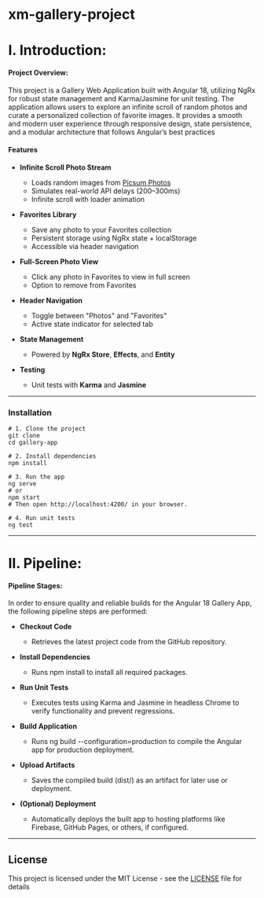 # xm-gallery-project
 

# I.  Introduction:

#### Project Overview:
This project is a Gallery Web Application built with Angular 18, utilizing NgRx for robust state management and Karma/Jasmine for unit testing. The application allows users to explore an infinite scroll of random photos and curate a personalized collection of favorite images. It provides a smooth and modern user experience through responsive design, state persistence, and a modular architecture that follows Angular’s best practices

#### Features

- **Infinite Scroll Photo Stream**
  - Loads random images from [Picsum Photos](https://picsum.photos/)
  - Simulates real-world API delays (200–300ms)
  - Infinite scroll with loader animation

- **Favorites Library**
  - Save any photo to your Favorites collection
  - Persistent storage using NgRx state + localStorage
  - Accessible via header navigation

- **Full-Screen Photo View**
  - Click any photo in Favorites to view in full screen
  - Option to remove from Favorites

- **Header Navigation**
  - Toggle between "Photos" and "Favorites"
  - Active state indicator for selected tab

- **State Management**
  - Powered by **NgRx Store**, **Effects**, and **Entity**

- **Testing**
  - Unit tests with **Karma** and **Jasmine**

---
### Installation

    # 1. Clone the project
    git clone 
    cd gallery-app
    
    # 2. Install dependencies
    npm install

    # 3. Run the app
    ng serve
    # or
    npm start
    # Then open http://localhost:4200/ in your browser.
  
    # 4. Run unit tests
    ng test

---
# II.  Pipeline:

#### Pipeline Stages:
In order to ensure quality and reliable builds for the Angular 18 Gallery App, the following pipeline steps are performed:

- **Checkout Code**
  - Retrieves the latest project code from the GitHub repository.

- **Install Dependencies**
  - Runs npm install to install all required packages.

- **Run Unit Tests**
  - Executes tests using Karma and Jasmine in headless Chrome to verify functionality and prevent regressions.

- **Build Application**
  - Runs ng build --configuration=production to compile the Angular app for production deployment.

- **Upload Artifacts**
  - Saves the compiled build (dist/) as an artifact for later use or deployment.

- **(Optional) Deployment**
  - Automatically deploys the built app to hosting platforms like Firebase, GitHub Pages, or others, if configured.

---

## License
This project is licensed under the MIT License - see the [LICENSE](LICENSE) file for details

 
